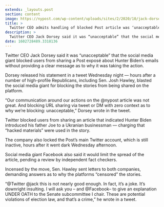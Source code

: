 ```yaml
--- 
extends: _layouts.post 
section: content 
image: https://nypost.com/wp-content/uploads/sites/2/2020/10/jack-dorsey.jpg?quality=90&strip=all&w=1200 
title: > 
  Twitter CEO admits handling of blocked Post article was ‘unacceptable’ 
description: > 
  Twitter CEO Jack Dorsey said it was “unacceptable” that the social media giant blocked users from sharing a Post exposé about Hunter Biden’s emails without providing a clear message as to why it was taking the action.Dorsey released his statement in a tweet Wednesday night — hours after a number of high-profile Republicans, including Sen. Josh Hawley, blasted the social media giant for blocking the stories from being shared on the platform.And blocking URL sharing via tweet or DM with zero context as to why we’re blocking: unacceptable,” Dorsey wrote in the tweet.Twitter blocked users from sharing an article that indicated Hunter Biden introduced his father Joe to a Ukranian businessman — charging that “hacked materials” were used in the story.Social media giant Facebook also said it would limit the spread of the article, pending a review by independent fact checkers. 
date: 1602728489.3318136 
--- 
```

Twitter CEO Jack Dorsey said it was “unacceptable” that the social media giant blocked users from sharing a Post exposé about Hunter Biden’s emails without providing a clear message as to why it was taking the action.

Dorsey released his statement in a tweet Wednesday night — hours after a number of high-profile Republicans, including Sen. Josh Hawley, blasted the social media giant for blocking the stories from being shared on the platform.

“Our communication around our actions on the @nypost article was not great. And blocking URL sharing via tweet or DM with zero context as to why we’re blocking: unacceptable,” Dorsey wrote in the tweet.

Twitter blocked users from sharing an article that indicated Hunter Biden introduced his father Joe to a Ukranian businessman — charging that “hacked materials” were used in the story.

The company also locked the Post’s main Twitter account, which is still inactive, hours after it went dark Wednesday afternoon.

Social media giant Facebook also said it would limit the spread of the article, pending a review by independent fact checkers.

Incensed by the move, Sen. Hawley sent letters to both companies, demanding answers as to why the platforms “censored” the stories.

“@Twitter @jack this is not nearly good enough. In fact, it’s a joke. It’s downright insulting. I will ask you – and @Facebook– to give an explanation UNDER OATH to the Senate subcommittee I chair. These are potential violations of election law, and that’s a crime,” he wrote in a tweet.